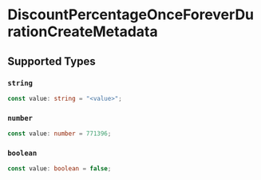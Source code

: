 # DiscountPercentageOnceForeverDurationCreateMetadata


## Supported Types

### `string`

```typescript
const value: string = "<value>";
```

### `number`

```typescript
const value: number = 771396;
```

### `boolean`

```typescript
const value: boolean = false;
```

